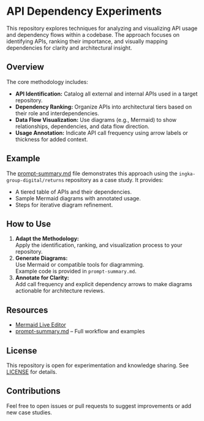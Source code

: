 # API Dependency Experiments

This repository explores techniques for analyzing and visualizing API usage and dependency flows within a codebase. The approach focuses on identifying APIs, ranking their importance, and visually mapping dependencies for clarity and architectural insight.

## Overview

The core methodology includes:
- **API Identification:** Catalog all external and internal APIs used in a target repository.
- **Dependency Ranking:** Organize APIs into architectural tiers based on their role and interdependencies.
- **Data Flow Visualization:** Use diagrams (e.g., Mermaid) to show relationships, dependencies, and data flow direction.
- **Usage Annotation:** Indicate API call frequency using arrow labels or thickness for added context.

## Example

The [prompt-summary.md](api-experiments/prompt-summary.md) file demonstrates this approach using the `ingka-group-digital/returns` repository as a case study. It provides:
- A tiered table of APIs and their dependencies.
- Sample Mermaid diagrams with annotated usage.
- Steps for iterative diagram refinement.

## How to Use

1. **Adapt the Methodology:**  
   Apply the identification, ranking, and visualization process to your repository.
2. **Generate Diagrams:**  
   Use Mermaid or compatible tools for diagramming.  
   Example code is provided in `prompt-summary.md`.
3. **Annotate for Clarity:**  
   Add call frequency and explicit dependency arrows to make diagrams actionable for architecture reviews.

## Resources

- [Mermaid Live Editor](https://mermaid-js.github.io/mermaid-live-editor/)
- [prompt-summary.md](api-experiments/prompt-summary.md) – Full workflow and examples

## License

This repository is open for experimentation and knowledge sharing. See [LICENSE](LICENSE) for details.

## Contributions

Feel free to open issues or pull requests to suggest improvements or add new case studies.
